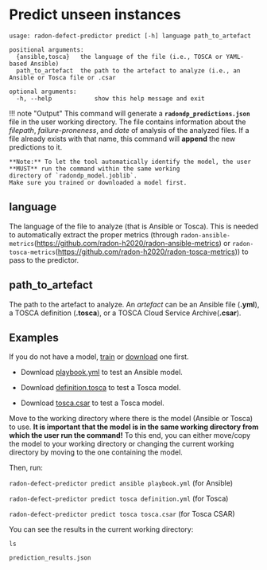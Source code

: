 # Predict unseen instances


```text
usage: radon-defect-predictor predict [-h] language path_to_artefact

positional arguments:
  {ansible,tosca}   the language of the file (i.e., TOSCA or YAML-based Ansible)
  path_to_artefact  the path to the artefact to analyze (i.e., an Ansible or Tosca file or .csar

optional arguments:
  -h, --help            show this help message and exit

```


!!! note "Output"
    This command will generate a **`radondp_predictions.json`** file in the user working directory.
    The file contains information about the *filepath*, *failure-proneness*, and *date* of analysis of the analyzed files.
    If a file already exists with that name, this command will **append** the new predictions to it.

    **Note:** To let the tool automatically identify the model, the user **MUST** run the command within the same working
    directory of `radondp_model.joblib`.
    Make sure you trained or downloaded a model first. 


## language
The language of the file to analyze (that is Ansible or Tosca).
This is needed to automatically extract the proper metrics (through ```radon-ansible-metrics```(https://github.com/radon-h2020/radon-ansible-metrics) or ```radon-tosca-metrics```(https://github.com/radon-h2020/radon-tosca-metrics)) to pass to the predictor.  

## path_to_artefact

The path to the artefact to analyze.
An *artefact* can be an Ansible file (**.yml**), a TOSCA definition (**.tosca**), or a TOSCA Cloud Service Archive(**.csar**).


## Examples

If you do not have a model, [train](https://radon-h2020.github.io/radon-defect-prediction-cli/cli/train/#Example)
or [download](https://radon-h2020.github.io/radon-defect-prediction-cli/cli/model/#Examples) one first.

* Download [playbook.yml](https://radon-h2020.github.io/radon-defect-prediction-cli/examples_resources/playbook.yml) to test 
an Ansible model.

* Download [definition.tosca](https://radon-h2020.github.io/radon-defect-prediction-cli/examples_resources/definition.tosca)
to test a Tosca model.

* Download [tosca.csar](https://radon-h2020.github.io/radon-defect-prediction-cli/examples_resources/tosca.csar)
to test a Tosca model.


Move to the working directory where there is the model (Ansible or Tosca) to use.
**It is important that the model is in the same working directory from which the user run the command!** 
To this end, you can either move/copy the model to your working directory or changing the current working directory by moving
to the one containing the model.

Then, run:

`radon-defect-predictor predict ansible playbook.yml` (for Ansible)

`radon-defect-predictor predict tosca definition.yml` (for Tosca)

`radon-defect-predictor predict tosca tosca.csar` (for Tosca CSAR)

You can see the results in the current working directory:

```text
ls

prediction_results.json
```
